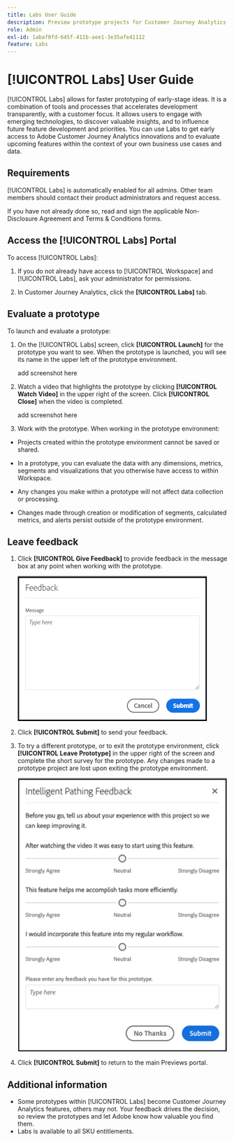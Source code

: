 ```yaml
---
title: Labs User Guide
description: Preview prototype projects for Customer Journey Analytics
role: Admin
exl-id: 1abaf0fd-645f-411b-aee1-3e35afe41112
feature: Labs
---
```

# [!UICONTROL Labs] User Guide

[!UICONTROL Labs] allows for faster prototyping of early-stage ideas. It is a combination of tools and processes that accelerates development transparently, with a customer focus. It allows users to engage with emerging technologies, to discover valuable insights, and to influence future feature development and priorities. You can use Labs to get early access to Adobe Customer Journey Analytics innovations and to evaluate upcoming features within the context of your own business use cases and data.

## Requirements

[!UICONTROL Labs] is automatically enabled for all admins. Other team members should contact their product administrators and request access.

If you have not already done so, read and sign the applicable Non-Disclosure Agreement and Terms & Conditions forms.

## Access the [!UICONTROL Labs] Portal

To access [!UICONTROL Labs]:

1. If you do not already have access to [!UICONTROL Workspace] and [!UICONTROL Labs], ask your administrator for permissions.

1. In Customer Journey Analytics, click the **[!UICONTROL Labs]** tab.

## Evaluate a prototype

To launch and evaluate a prototype:

1. On the [!UICONTROL Labs] screen, click **[!UICONTROL Launch]** for the prototype you want to see. When the prototype is launched, you will see its name in the upper left of the prototype environment.

   add screenshot here

1. Watch a video that highlights the prototype by clicking **[!UICONTROL Watch Video]** in the upper right of the screen. Click **[!UICONTROL Close]** when the video is completed.

   add screenshot here

1. Work with the prototype. When working in the prototype environment:

* Projects created within the prototype environment cannot be saved or shared.

* In a prototype, you can evaluate the data with any dimensions, metrics, segments and visualizations that you otherwise have access to within Workspace.

* Any changes you make within a prototype will not affect data collection or processing.

* Changes made through creation or modification of segments, calculated metrics, and alerts persist outside of the prototype environment.

## Leave feedback

1. Click **[!UICONTROL Give Feedback]** to provide feedback in the message box at any point when working with the prototype.

   ![Feedback window](assets/give_feedback.png)

1. Click **[!UICONTROL Submit]** to send your feedback.

1. To try a different prototype, or to exit the prototype environment, click **[!UICONTROL Leave Prototype]** in the upper right of the screen and complete the short survey for the prototype. Any changes made to a prototype project are lost upon exiting the prototype environment.

   ![Intelligent Pathing Feedback window](assets/short-survey.png)

1. Click **[!UICONTROL Submit]** to return to the main Previews portal.

## Additional information

* Some prototypes within [!UICONTROL Labs] become Customer Journey Analytics features, others may not. Your feedback drives the decision, so review the prototypes and let Adobe know how valuable you find them.
* Labs is available to all SKU entitlements.
